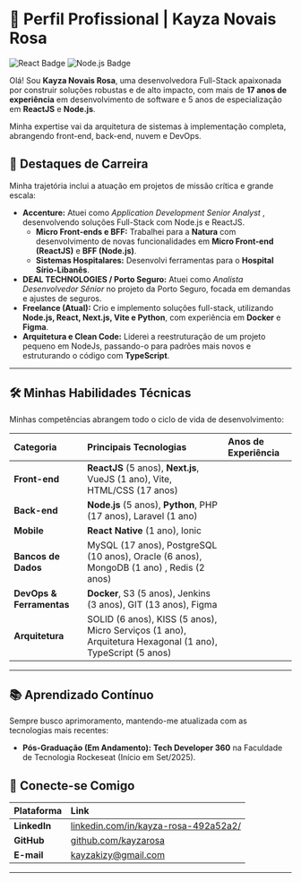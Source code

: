 # 🚀 Perfil Profissional | Kayza Novais Rosa


![React Badge](https://img.shields.io/badge/React-61DAFB?style=for-the-badge&logo=react&logoColor=black)
![Node.js Badge](https://img.shields.io/badge/Node.js-339933?style=for-the-badge&logo=nodedotjs&logoColor=white)


Olá! Sou **Kayza Novais Rosa**, uma desenvolvedora Full-Stack apaixonada por construir soluções robustas e de alto impacto, com mais de **17 anos de experiência** em desenvolvimento de software e 5 anos de especialização em **ReactJS** e **Node.js**.

Minha expertise vai da arquitetura de sistemas à implementação completa, abrangendo front-end, back-end, nuvem e DevOps.

## 🌟 Destaques de Carreira

Minha trajetória inclui a atuação em projetos de missão crítica e grande escala:

* **Accenture:** Atuei como *Application Development Senior Analyst* , desenvolvendo soluções Full-Stack com Node.js e ReactJS.
    * **Micro Front-ends e BFF:** Trabalhei para a **Natura** com desenvolvimento de novas funcionalidades em **Micro Front-end (ReactJS)** e **BFF (Node.js)**.
    * **Sistemas Hospitalares:** Desenvolvi ferramentas para o **Hospital Sírio-Libanês**.
* **DEAL TECHNOLOGIES / Porto Seguro:** Atuei como *Analista Desenvolvedor Sênior* no projeto da Porto Seguro, focada em demandas e ajustes de seguros.
* **Freelance (Atual):** Crio e implemento soluções full-stack, utilizando **Node.js, React, Next.js, Vite e Python**, com experiência em **Docker** e **Figma**.
* **Arquitetura e Clean Code:** Liderei a reestruturação de um projeto pequeno em NodeJs, passando-o para padrões mais novos e estruturando o código com **TypeScript**.

---

## 🛠️ Minhas Habilidades Técnicas

Minhas competências abrangem todo o ciclo de vida de desenvolvimento:

| Categoria | Principais Tecnologias | Anos de Experiência |
| :--- | :--- | :--- |
| **Front-end** | **ReactJS** (5 anos), **Next.js**, VueJS (1 ano), Vite, HTML/CSS (17 anos)|
| **Back-end** | **Node.js** (5 anos), **Python**, PHP (17 anos), Laravel (1 ano) |
| **Mobile** | **React Native** (1 ano), Ionic |
| **Bancos de Dados** | MySQL (17 anos), PostgreSQL (10 anos), Oracle (6 anos), MongoDB (1 ano) , Redis (2 anos) |
| **DevOps & Ferramentas** | **Docker**, S3 (5 anos), Jenkins (3 anos), GIT (13 anos), Figma|
| **Arquitetura** | SOLID (6 anos), KISS (5 anos), Micro Serviços (1 ano), Arquitetura Hexagonal (1 ano), TypeScript (5 anos) |

---

## 📚 Aprendizado Contínuo

Sempre busco aprimoramento, mantendo-me atualizada com as tecnologias mais recentes:

* **Pós-Graduação (Em Andamento):** **Tech Developer 360** na Faculdade de Tecnologia Rockeseat (Início em Set/2025).

## 🔗 Conecte-se Comigo

| Plataforma | Link |
| :--- | :--- |
| **LinkedIn** | [linkedin.com/in/kayza-rosa-492a52a2/](https://www.linkedin.com/in/kayza-rosa-492a52a2/) |
| **GitHub** | [github.com/kayzarosa](https://github.com/kayzarosa) |
| **E-mail** | kayzakizy@gmail.com |

---
